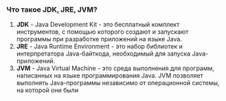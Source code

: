 ### Что такое JDK, JRE, JVM?
1. **JDK** - Java Development Kit - это бесплатный комплект инструментов, с помощью которого создают и запускают программы при разработке приложений на языке Java.
2. **JRE** - Java Runtime Environment - это набор библиотек и интерпретатора Java-байткода, необходимый для запуска Java-приложений.
3. **JVM** - Java Virtual Machine - это среда выполнения для программ, написанных на языке программирования Java. JVM позволяет выполнять Java-программы независимо от операционной системы, на которой они были 
